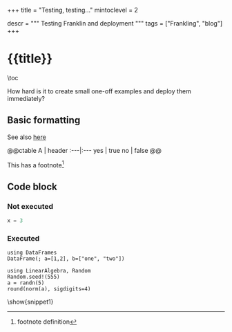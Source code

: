 +++
title = "Testing, testing..."
mintoclevel = 2

descr = """
    Testing Franklin and deployment
    """
tags = ["Frankling", "blog"]
+++

# {{title}}

\toc

How hard is it to create small one-off examples and deploy them immediately?

## Basic formatting

See also [here](https://franklinjl.org/syntax/markdown/)

@@ctable
A   | header
:---|:---
yes | true
no  | false
@@

This has a footnote[^1]

[^1]: footnote definition

## Code block

### Not executed

```julia
x = 3
```

### Executed

```!
using DataFrames
DataFrame(; a=[1,2], b=["one", "two"])
```

```julia:snippet1
using LinearAlgebra, Random
Random.seed!(555)
a = randn(5)
round(norm(a), sigdigits=4)
```

\show{snippet1}